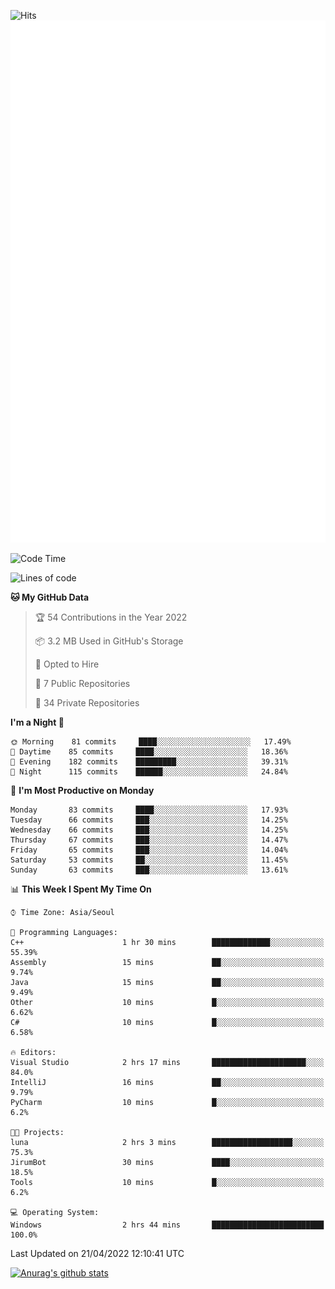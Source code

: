 ![Hits](https://hits.seeyoufarm.com/api/count/incr/badge.svg?url=https%3A%2F%2Fgithub.com%2Fkokose1234&count_bg=%2379C83D&title_bg=%23555555&icon=apple.svg&icon_color=%23E7E7E7&title=hits&edge_flat=false)
<br/>
![Metrics](https://github.com/kokose1234/kokose1234/blob/main/github-metrics.svg)

<!--START_SECTION:waka-->
![Code Time](http://img.shields.io/badge/Code%20Time-624%20hrs%2012%20mins-blue)

![Lines of code](https://img.shields.io/badge/From%20Hello%20World%20I%27ve%20Written-2%20Million%20lines%20of%20code-blue)

**🐱 My GitHub Data** 

> 🏆 54 Contributions in the Year 2022
 > 
> 📦 3.2 MB Used in GitHub's Storage 
 > 
> 💼 Opted to Hire
 > 
> 📜 7 Public Repositories 
 > 
> 🔑 34 Private Repositories  
 > 
**I'm a Night 🦉** 

```text
🌞 Morning    81 commits     ████░░░░░░░░░░░░░░░░░░░░░   17.49% 
🌆 Daytime    85 commits     ████░░░░░░░░░░░░░░░░░░░░░   18.36% 
🌃 Evening    182 commits    █████████░░░░░░░░░░░░░░░░   39.31% 
🌙 Night      115 commits    ██████░░░░░░░░░░░░░░░░░░░   24.84%

```
📅 **I'm Most Productive on Monday** 

```text
Monday       83 commits     ████░░░░░░░░░░░░░░░░░░░░░   17.93% 
Tuesday      66 commits     ███░░░░░░░░░░░░░░░░░░░░░░   14.25% 
Wednesday    66 commits     ███░░░░░░░░░░░░░░░░░░░░░░   14.25% 
Thursday     67 commits     ███░░░░░░░░░░░░░░░░░░░░░░   14.47% 
Friday       65 commits     ███░░░░░░░░░░░░░░░░░░░░░░   14.04% 
Saturday     53 commits     ██░░░░░░░░░░░░░░░░░░░░░░░   11.45% 
Sunday       63 commits     ███░░░░░░░░░░░░░░░░░░░░░░   13.61%

```


📊 **This Week I Spent My Time On** 

```text
⌚︎ Time Zone: Asia/Seoul

💬 Programming Languages: 
C++                      1 hr 30 mins        █████████████░░░░░░░░░░░░   55.39% 
Assembly                 15 mins             ██░░░░░░░░░░░░░░░░░░░░░░░   9.74% 
Java                     15 mins             ██░░░░░░░░░░░░░░░░░░░░░░░   9.49% 
Other                    10 mins             █░░░░░░░░░░░░░░░░░░░░░░░░   6.62% 
C#                       10 mins             █░░░░░░░░░░░░░░░░░░░░░░░░   6.58%

🔥 Editors: 
Visual Studio            2 hrs 17 mins       █████████████████████░░░░   84.0% 
IntelliJ                 16 mins             ██░░░░░░░░░░░░░░░░░░░░░░░   9.79% 
PyCharm                  10 mins             █░░░░░░░░░░░░░░░░░░░░░░░░   6.2%

🐱‍💻 Projects: 
luna                     2 hrs 3 mins        ██████████████████░░░░░░░   75.3% 
JirumBot                 30 mins             ████░░░░░░░░░░░░░░░░░░░░░   18.5% 
Tools                    10 mins             █░░░░░░░░░░░░░░░░░░░░░░░░   6.2%

💻 Operating System: 
Windows                  2 hrs 44 mins       █████████████████████████   100.0%

```


 Last Updated on 21/04/2022 12:10:41 UTC
<!--END_SECTION:waka-->

[![Anurag's github stats](https://github-readme-stats.vercel.app/api?username=kokose1234&theme=dracula)](https://github.com/anuraghazra/github-readme-stats)



	
